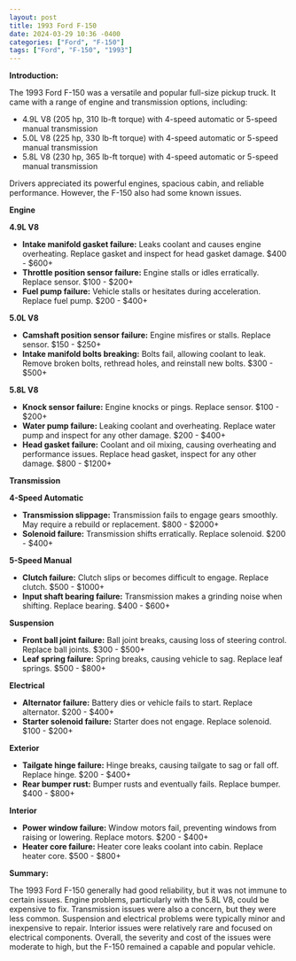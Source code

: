 ```yaml
---
layout: post
title: 1993 Ford F-150
date: 2024-03-29 10:36 -0400
categories: ["Ford", "F-150"]
tags: ["Ford", "F-150", "1993"]
---
```

**Introduction:**

The 1993 Ford F-150 was a versatile and popular full-size pickup truck. It came with a range of engine and transmission options, including:

* 4.9L V8 (205 hp, 310 lb-ft torque) with 4-speed automatic or 5-speed manual transmission
* 5.0L V8 (225 hp, 330 lb-ft torque) with 4-speed automatic or 5-speed manual transmission
* 5.8L V8 (230 hp, 365 lb-ft torque) with 4-speed automatic or 5-speed manual transmission

Drivers appreciated its powerful engines, spacious cabin, and reliable performance. However, the F-150 also had some known issues.

**Engine**

**4.9L V8**

* **Intake manifold gasket failure:** Leaks coolant and causes engine overheating. Replace gasket and inspect for head gasket damage. $400 - $600+
* **Throttle position sensor failure:** Engine stalls or idles erratically. Replace sensor. $100 - $200+
* **Fuel pump failure:** Vehicle stalls or hesitates during acceleration. Replace fuel pump. $200 - $400+

**5.0L V8**

* **Camshaft position sensor failure:** Engine misfires or stalls. Replace sensor. $150 - $250+
* **Intake manifold bolts breaking:** Bolts fail, allowing coolant to leak. Remove broken bolts, rethread holes, and reinstall new bolts. $300 - $500+

**5.8L V8**

* **Knock sensor failure:** Engine knocks or pings. Replace sensor. $100 - $200+
* **Water pump failure:** Leaking coolant and overheating. Replace water pump and inspect for any other damage. $200 - $400+
* **Head gasket failure:** Coolant and oil mixing, causing overheating and performance issues. Replace head gasket, inspect for any other damage. $800 - $1200+

**Transmission**

**4-Speed Automatic**

* **Transmission slippage:** Transmission fails to engage gears smoothly. May require a rebuild or replacement. $800 - $2000+
* **Solenoid failure:** Transmission shifts erratically. Replace solenoid. $200 - $400+

**5-Speed Manual**

* **Clutch failure:** Clutch slips or becomes difficult to engage. Replace clutch. $500 - $1000+
* **Input shaft bearing failure:** Transmission makes a grinding noise when shifting. Replace bearing. $400 - $600+

**Suspension**

* **Front ball joint failure:** Ball joint breaks, causing loss of steering control. Replace ball joints. $300 - $500+
* **Leaf spring failure:** Spring breaks, causing vehicle to sag. Replace leaf springs. $500 - $800+

**Electrical**

* **Alternator failure:** Battery dies or vehicle fails to start. Replace alternator. $200 - $400+
* **Starter solenoid failure:** Starter does not engage. Replace solenoid. $100 - $200+

**Exterior**

* **Tailgate hinge failure:** Hinge breaks, causing tailgate to sag or fall off. Replace hinge. $200 - $400+
* **Rear bumper rust:** Bumper rusts and eventually fails. Replace bumper. $400 - $800+

**Interior**

* **Power window failure:** Window motors fail, preventing windows from raising or lowering. Replace motors. $200 - $400+
* **Heater core failure:** Heater core leaks coolant into cabin. Replace heater core. $500 - $800+

**Summary:**

The 1993 Ford F-150 generally had good reliability, but it was not immune to certain issues. Engine problems, particularly with the 5.8L V8, could be expensive to fix. Transmission issues were also a concern, but they were less common. Suspension and electrical problems were typically minor and inexpensive to repair. Interior issues were relatively rare and focused on electrical components. Overall, the severity and cost of the issues were moderate to high, but the F-150 remained a capable and popular vehicle.
